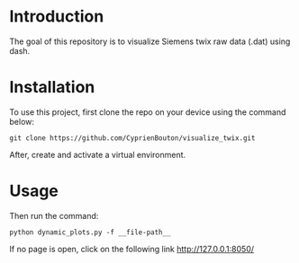 # Introduction

The goal of this repository is to visualize Siemens twix raw data (.dat) using dash.

# Installation

To use this project, first clone the repo on your device using the command below:
```
git clone https://github.com/CyprienBouton/visualize_twix.git
```
After, create and activate a virtual environment. 

# Usage

Then run the command:
```
python dynamic_plots.py -f __file-path__
```

If no page is open, click on the following link http://127.0.0.1:8050/

